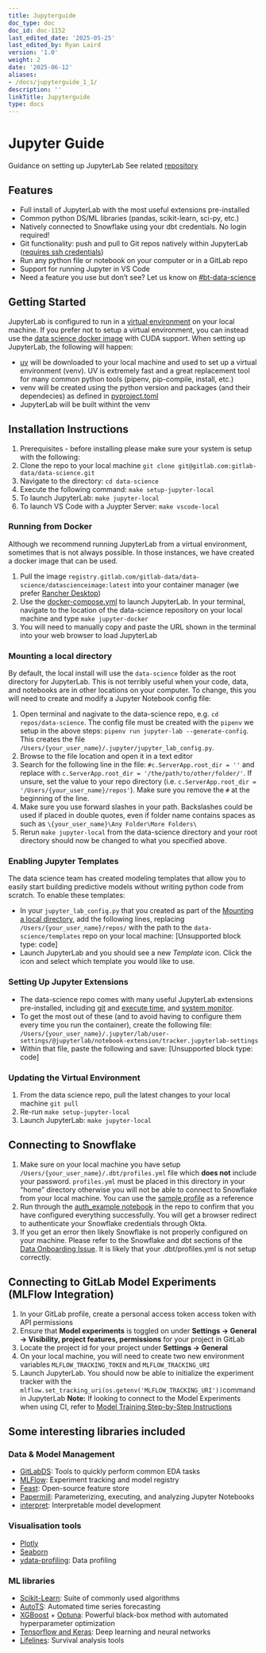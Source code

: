 ```yaml
---
title: Jupyterguide
doc_type: doc
doc_id: doc-1152
last_edited_date: '2025-05-25'
last_edited_by: Ryan Laird
version: '1.0'
weight: 2
date: '2025-06-12'
aliases:
- /docs/jupyterguide_1_1/
description: ''
linkTitle: Jupyterguide
type: docs
---
```


# Jupyter Guide

Guidance on setting up JupyterLab
See related [repository](https://gitlab.com/gitlab-data/data-science)
## Features
- Full install of JupyterLab with the most useful extensions pre-installed
- Common python DS/ML libraries (pandas, scikit-learn, sci-py, etc.)
- Natively connected to Snowflake using your dbt credentials. No login required!
- Git functionality: push and pull to Git repos natively within JupyterLab ([requires ssh credentials](https://docs.gitlab.com/ee/user/ssh.html))
- Run any python file or notebook on your computer or in a GitLab repo
- Support for running Jupyter in VS Code
- Need a feature you use but don’t see? Let us know on [#bt-data-science](https://gitlab.slack.com/archives/C027285JQ4E)
## Getting Started
JupyterLab is configured to run in a [virtual environment](https://docs.python.org/3/library/venv.html) on your local machine. If you prefer not to setup a virtual environment, you can instead use the [data science docker image](https://gitlab.com/gitlab-data/data-science/container_registry/6712928) with CUDA support.
When setting up JupyterLab, the following will happen:
- [uv](https://astral.sh/blog/uv) will be downloaded to your local machine and used to set up a virtual environment (venv). UV is extremely fast and a great replacement tool for many common python tools (pipenv, pip-compile, install, etc.)
- venv will be created using the python version and packages (and their dependecies) as defined in [pyproject.toml](https://gitlab.com/gitlab-data/data-science/-/blob/main/pyproject.toml)
- JupyterLab will be built withint the venv
## Installation Instructions
1. Prerequisites - before installing please make sure your system is setup with the following: 
1. Clone the repo to your local machine `git clone git@gitlab.com:gitlab-data/data-science.git`
1. Navigate to the directory: `cd data-science`
1. Execute the following command: `make setup-jupyter-local`
1. To launch JupyterLab: `make jupyter-local`
1. To launch VS Code with a Juypter Server: `make vscode-local`
### Running from Docker
Although we recommend running JupyterLab from a virtual environment, sometimes that is not always possible. In those instances, we have created a docker image that can be used.
1. Pull the image `registry.gitlab.com/gitlab-data/data-science/datascienceimage:latest` into your container manager (we prefer [Rancher Desktop](https://rancherdesktop.io/))
1. Use the [docker-compose.yml](https://gitlab.com/gitlab-data/data-science/-/blob/main/docker-compose.yml) to launch JupyterLab. In your terminal, navigate to the location of the data-science repository on your local machine and type `make jupyter-docker`
1. You will need to manually copy and paste the URL shown in the terminal into your web browser to load JupyterLab
### Mounting a local directory
By default, the local install will use the `data-science` folder as the root directory for JupyterLab. This is not terribly useful when your code, data, and notebooks are in other locations on your computer. To change, this you will need to create and modify a Jupyter Notebook config file:
1. Open terminal and nagivate to the data-science repo, e.g. `cd repos/data-science`. The config file must be created with the `pipenv` we setup in the above steps: `pipenv run jupyter-lab --generate-config`. This creates the file `/Users/{your_user_name}/.jupyter/jupyter_lab_config.py`.
1. Browse to the file location and open it in a text editor
1. Search for the following line in the file: `#c.ServerApp.root_dir = ''` and replace with `c.ServerApp.root_dir = '/the/path/to/other/folder/'`. If unsure, set the value to your repo directory (i.e. `c.ServerApp.root_dir = '/Users/{your_user_name}/repos'`). Make sure you remove the `#` at the beginning of the line.
1. Make sure you use forward slashes in your path. Backslashes could be used if placed in double quotes, even if folder name contains spaces as such as `\{your_user_name}\Any Folder\More Folders\`
1. Rerun `make jupyter-local` from the data-science directory and your root directory should now be changed to what you specified above.
### Enabling Jupyter Templates
The data science team has created modeling templates that allow you to easily start building predictive models without writing python code from scratch. To enable these templates:
- In your `jupyter_lab_config.py` that you created as part of the [Mounting a local directory](https://handbook.gitlab.com/handbook/enterprise-data/platform/jupyter-guide/#mounting-a-local-directory), add the following lines, replacing `/Users/{your_user_name}/repos/` with the path to the `data-science/templates` repo on your local machine:
[Unsupported block type: code]
- Launch JupyterLab and you should see a new *Template* icon. Click the icon and select which template you would like to use.
### Setting Up Jupyter Extensions
- The data-science repo comes with many useful JupyterLab extensions pre-installed, including [git](https://github.com/jupyterlab/jupyterlab-git) and [execute time](https://github.com/deshaw/jupyterlab-execute-time), and [system monitor](https://github.com/jtpio/jupyterlab-system-monitor).
- To get the most out of these (and to avoid having to configure them every time you run the container), create the following file: `/Users/{your_user_name}/.jupyter/lab/user-settings/@jupyterlab/notebook-extension/tracker.jupyterlab-settings`
- Within that file, paste the following and save:
[Unsupported block type: code]
### Updating the Virtual Environment
1. From the data science repo, pull the latest changes to your local machine `git pull`
1. Re-run `make setup-jupyter-local`
1. Launch JupyterLab: `make jupyter-local`
## Connecting to Snowflake
1. Make sure on your local machine you have setup `/Users/{your_user_name}/.dbt/profiles.yml` file which **does not** include your password. `profiles.yml` must be placed in this directory in your “home” directory otherwise you will not be able to connect to Snowflake from your local machine. You can use the [sample profile](https://gitlab.com/gitlab-data/analytics/-/blob/master/admin/sample_profiles.yml) as a reference
1. Run through the [auth_example notebook](https://gitlab.com/gitlab-data/data-science/-/blob/main/examples/auth_example.ipynb) in the repo to confirm that you have configured everything successfully. You will get a browser redirect to authenticate your Snowflake credentials through Okta.
1. If you get an error then likely Snowflake is not properly configured on your machine. Please refer to the Snowflake and dbt sections of the [Data Onboarding Issue](https://gitlab.com/gitlab-data/analytics/-/blob/master/.gitlab/issue_templates/Team%3A%20Data%20Onboarding.md). It is likely that your .dbt/profiles.yml is not setup correctly.
## Connecting to GitLab Model Experiments (MLFlow Integration)
1. In your GitLab profile, create a personal access token access token with API permissions
1. Ensure that **Model experiments** is toggled on under **Settings -> General -> Visibility, project features, permissions** for your project in GitLab
1. Locate the project id for your project under **Settings -> General**
1. On your local machine, you will need to create two new environment variables `MLFLOW_TRACKING_TOKEN` and `MLFLOW_TRACKING_URI` 
1. Launch JupyterLab. You should now be able to initialize the experiment tracker with the `mlflow.set_tracking_uri(os.getenv('MLFLOW_TRACKING_URI'))`command in JupyterLab
**Note:** If looking to connect to the Model Experiments when using CI, refer to [Model Training Step-by-Step Instructions](https://handbook.gitlab.com/handbook/enterprise-data/platform/ci-for-ds-pipelines/#model-training-step-by-step-instructions)
## Some interesting libraries included
### Data & Model Management
- [GitLabDS](https://pypi.org/project/gitlabds/): Tools to quickly perform common EDA tasks
- [MLFlow](https://mlflow.org/docs/latest/index.html): Experiment tracking and model registry
- [Feast](https://feast.dev/): Open-source feature store
- [Papermill](https://papermill.readthedocs.io/en/latest/): Parameterizing, executing, and analyzing Jupyter Notebooks
- [interpret](https://pypi.org/project/interpret/): Interpretable model development
### Visualisation tools
- [Plotly](https://plotly.com/python/)
- [Seaborn](https://seaborn.pydata.org/)
- [ydata-profiling](https://docs.profiling.ydata.ai/latest/): Data profiling
### ML libraries
- [Scikit-Learn](https://scikit-learn.org/stable/index.html): Suite of commonly used algorithms
- [AutoTS](https://pypi.org/project/AutoTS/): Automated time series forecasting
- [XGBoost](https://xgboost.readthedocs.io/en/latest/python/python_intro.html) + [Optuna](https://optuna.org/): Powerful black-box method with automated hyperparameter optimization
- [Tensorflow and Keras](https://www.tensorflow.org/api_docs/python/tf): Deep learning and neural networks
- [Lifelines](https://lifelines.readthedocs.io/en/latest/): Survival analysis tools
